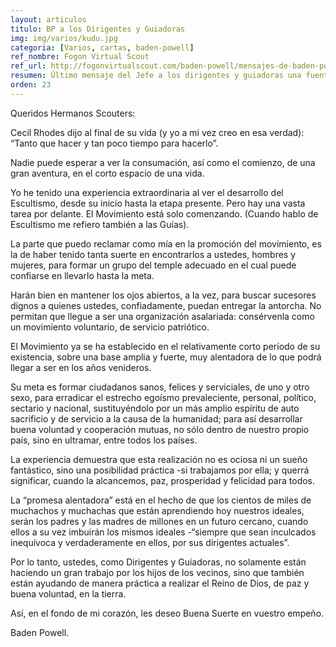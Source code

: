 ```yaml
---
layout: articulos
titulo: BP a los Dirigentes y Guiadoras
img: img/varios/kudu.jpg
categoria: [Varios, cartas, baden-powell]
ref_nombre: Fogon Virtual Scout
ref_url: http://fogonvirtualscout.com/baden-powell/mensajes-de-baden-powell/
resumen: Último mensaje del Jefe a los dirigentes y guiadoras una fuente de inspiración y motivación para los adultos en el movimiento.
orden: 23
---
```

Queridos Hermanos Scouters:

Cecil Rhodes dijo al final de su vida (y yo a mi vez creo en esa verdad): “Tanto que hacer y tan poco tiempo para hacerlo”.

Nadie puede esperar a ver la consumación, así como el comienzo, de una gran aventura, en el corto espacio de una vida.

Yo he tenido una experiencia extraordinaria al ver el desarrollo del Escultismo, desde su inicio hasta la etapa presente. Pero hay una vasta tarea por delante. El Movimiento está solo comenzando. (Cuando hablo de Escultismo me refiero también a las Guías).

La parte que puedo reclamar como mía en la promoción del movimiento, es la de haber tenido tanta suerte en encontrarlos a ustedes, hombres y mujeres, para formar un grupo del temple adecuado en el cual puede confiarse en llevarlo hasta la meta.

Harán bien en mantener los ojos abiertos, a la vez, para buscar sucesores dignos a quienes ustedes, confiadamente, puedan entregar la antorcha.
No permitan que llegue a ser una organización asalariada: consérvenla como un movimiento voluntario, de servicio patriótico.

El Movimiento ya se ha establecido en el relativamente corto período de su existencia, sobre una base amplia y fuerte, muy alentadora de lo que podrá llegar a ser en los años venideros.

Su meta es formar ciudadanos sanos, felices y serviciales, de uno y otro sexo, para erradicar el estrecho egoísmo prevaleciente, personal, político, sectario y nacional, sustituyéndolo por un más amplio espíritu de auto sacrificio y de servicio a la causa de la humanidad; para así desarrollar buena voluntad y cooperación mutuas, no sólo dentro de nuestro propio país, sino en ultramar, entre todos los países.

La experiencia demuestra que esta realización no es ociosa ni un sueño fantástico, sino una posibilidad práctica -si trabajamos por ella; y querrá significar, cuando la alcancemos, paz, prosperidad y felicidad para todos.

La “promesa alentadora” está en el hecho de que los cientos de miles de muchachos y muchachas que están aprendiendo hoy nuestros ideales, serán los padres y las madres de millones en un futuro cercano, cuando ellos a su vez imbuirán los mismos ideales -“siempre que sean inculcados inequívoca y verdaderamente en ellos, por sus dirigentes actuales”.

Por lo tanto, ustedes, como Dirigentes y Guiadoras, no solamente están haciendo un gran trabajo por los hijos de los vecinos, sino que también están ayudando de manera práctica a realizar el Reino de Dios, de paz y buena voluntad, en la tierra.

Así, en el fondo de mi corazón, les deseo Buena Suerte en vuestro empeño.

Baden Powell.
